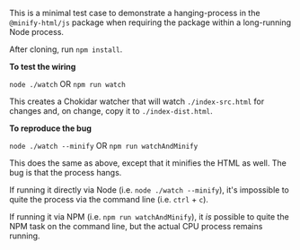 This is a minimal test case to demonstrate a hanging-process in the `@minify-html/js` package when requiring the package within a long-running Node process.

After cloning, run `npm install`.

**To test the wiring**

`node ./watch` OR `npm run watch`

This creates a Chokidar watcher that will watch `./index-src.html` for changes and, on change, copy it to `./index-dist.html`.

**To reproduce the bug**

`node ./watch --minify` OR `npm run watchAndMinify`

This does the same as above, except that it minifies the HTML as well. The bug is that the process hangs. 

If running it directly via Node (i.e. `node ./watch --minify`), it's impossible to quite the process via the command line (i.e. `ctrl` + `c`). 

If running it via NPM (i.e. `npm run watchAndMinify`), it *is* possible to quite the NPM task on the command line, but the actual CPU process remains running.
